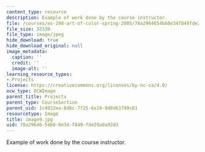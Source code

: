 ```yaml
---
content_type: resource
description: Example of work done by the course instructor.
file: /courses/es-298-art-of-color-spring-2005/78a2964654b60e34f849fde29a0a92d3_image9.jpg
file_size: 32330
file_type: image/jpeg
hide_download: true
hide_download_original: null
image_metadata:
  caption: ''
  credit: ''
  image-alt: ''
learning_resource_types:
- Projects
license: https://creativecommons.org/licenses/by-nc-sa/4.0/
ocw_type: OCWImage
parent_title: Projects
parent_type: CourseSection
parent_uid: 1c4032ea-8d6c-7f25-6a10-9d8d63799c61
resourcetype: Image
title: image9.jpg
uid: 78a29646-54b6-0e34-f849-fde29a0a92d3
---
```

Example of work done by the course instructor.